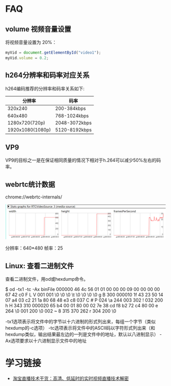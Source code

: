
# FAQ

## volume 视频音量设置

将视频音量设置为 20%：
```javascript
myVid = document.getElementById("video1");
myVid.volume = 0.2;
```

## h264分辨率和码率对应关系

h264编码推荐的分辨率和码率关系如下:

| 分辨率      | 码率                 | 
| --------- |  --------------------------- |
| 320x240               |     200-384kbps          | 
| 640x480               |     768-1024kbps         |
| 1280x720(720p)        |     2048-3072kbps        |
| 1920x1080(1080p)      |     5120-8192kbps        |


## VP9

VP9的目标之一是在保证相同质量的情况下相对于h.264可以减少50%左右的码率。

## webrtc统计数据

chrome://webrtc-internals/

![webrtc分辨率和帧率](/img/wbrtc_frames.png)

分辨率：640*480 帧率：25


## Linux: 查看二进制文件 

查看二进制文件，用od或hexdump命令。

$ od -tx1 -tc -Ax binFile
000000  46  4c  56  01  01  00  00  00  09  00  00  00  00  67  42  c0
         F   L   V 001 001  \0  \0  \0  \t  \0  \0  \0  \0   g   B 300
000010  1f  43  23  50  14  07  a4  03  c2  21  1a  80  68  48  e3  c8
       037   C   #   P 024  \a 244 003 302   ! 032 200   h   H 343 310
000020  65  b4  00  01  80  00  02  7e  38  cd  f8  b2  72  c4  80  00
         e 264  \0 001 200  \0 002   ~   8 315 370 262   r 304 200  \0

-tx1选项表示将文件中的字节以十六进制的形式列出来，每组一个字节（类似hexdump的-c选项）
-tc选项表示将文件中的ASCII码以字符形式列出来（和hexdump类似，输出结果最左边的一列是文件中的地址，默认以八进制显示）
-Ax选项要求以十六进制显示文件中的地址

# 学习链接

- [淘宝直播技术干货：高清、低延时的实时视频直播技术解密](http://www.52im.net/thread-3220-1-1.html)
